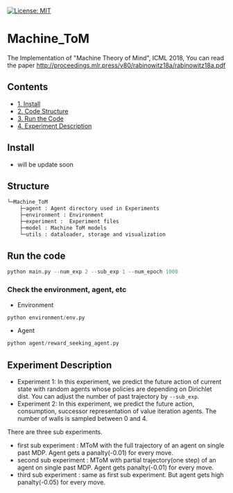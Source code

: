 [![License: MIT](https://img.shields.io/badge/License-MIT-yellow.svg)](https://opensource.org/licenses/MIT)

# Machine_ToM
The Implementation of "Machine Theory of Mind", ICML 2018, You can read the paper http://proceedings.mlr.press/v80/rabinowitz18a/rabinowitz18a.pdf
## Contents
- [1. Install](#install) 
- [2. Code Structure](#structure) 
- [3. Run the Code](#run-the-code) 
- [4. Experiment Description](#experiment-description) 

## Install
- will be update soon 
## Structure
```bash
└─Machine_ToM
    ├─agent : Agent directory used in Experiments
    ├─environment : Environment
    ├─experiment :  Experiment files
    ├─model : Machine ToM models
    └─utils : dataloader, storage and visualization
```
## Run the code

```python
python main.py --num_exp 2 --sub_exp 1 --num_epoch 1000
```
### Check the environment, agent, etc
- Environment
```python
python environment/env.py
```
- Agent
```python
python agent/reward_seeking_agent.py
```

## Experiment Description
- Experiment 1: In this experiment, we predict the future action of current state with random agents whose policies are depending on Dirichlet dist. You can adjust the number of past trajectory by `--sub_exp`.
- Experiment 2: 
In this experiment, we predict the future action, consumption, successor representation of value iteration agents. The number of walls is sampled between 0 and 4.

There are three sub experiments. 
  - first sub experiment : MToM with the full trajectory of an agent on single past MDP. Agent gets a panalty(-0.01) for every move.
  - second sub experiment : MToM with partial trajectory(one step) of an agent on single past MDP. Agent gets panalty(-0.01) for every move.
  - third sub experiment :  same as first sub experiment. But agent gets high panalty(-0.05) for every move.
